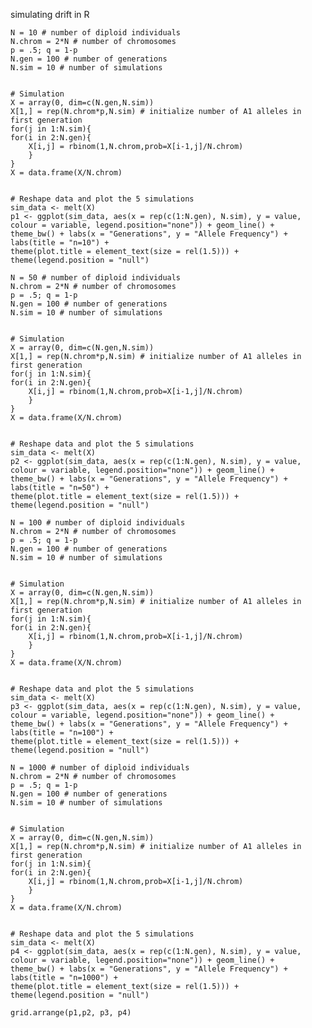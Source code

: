 simulating drift in R
    
    N = 10 # number of diploid individuals
    N.chrom = 2*N # number of chromosomes
    p = .5; q = 1-p
    N.gen = 100 # number of generations
    N.sim = 10 # number of simulations
    
    
    # Simulation
    X = array(0, dim=c(N.gen,N.sim))
    X[1,] = rep(N.chrom*p,N.sim) # initialize number of A1 alleles in first generation
    for(j in 1:N.sim){
    for(i in 2:N.gen){
        X[i,j] = rbinom(1,N.chrom,prob=X[i-1,j]/N.chrom)
        } 
    }
    X = data.frame(X/N.chrom)
    
    
    # Reshape data and plot the 5 simulations
    sim_data <- melt(X)
    p1 <- ggplot(sim_data, aes(x = rep(c(1:N.gen), N.sim), y = value, colour = variable, legend.position="none")) + geom_line() + 
    theme_bw() + labs(x = "Generations", y = "Allele Frequency") +
    labs(title = "n=10") +
    theme(plot.title = element_text(size = rel(1.5))) +
    theme(legend.position = "null")
    
    N = 50 # number of diploid individuals
    N.chrom = 2*N # number of chromosomes
    p = .5; q = 1-p
    N.gen = 100 # number of generations
    N.sim = 10 # number of simulations
    
    
    # Simulation
    X = array(0, dim=c(N.gen,N.sim))
    X[1,] = rep(N.chrom*p,N.sim) # initialize number of A1 alleles in first generation
    for(j in 1:N.sim){
    for(i in 2:N.gen){
        X[i,j] = rbinom(1,N.chrom,prob=X[i-1,j]/N.chrom)
        } 
    }
    X = data.frame(X/N.chrom)
    
    
    # Reshape data and plot the 5 simulations
    sim_data <- melt(X)
    p2 <- ggplot(sim_data, aes(x = rep(c(1:N.gen), N.sim), y = value, colour = variable, legend.position="none")) + geom_line() + 
    theme_bw() + labs(x = "Generations", y = "Allele Frequency") +
    labs(title = "n=50") +
    theme(plot.title = element_text(size = rel(1.5))) +
    theme(legend.position = "null")
    
    N = 100 # number of diploid individuals
    N.chrom = 2*N # number of chromosomes
    p = .5; q = 1-p
    N.gen = 100 # number of generations
    N.sim = 10 # number of simulations
    
    
    # Simulation
    X = array(0, dim=c(N.gen,N.sim))
    X[1,] = rep(N.chrom*p,N.sim) # initialize number of A1 alleles in first generation
    for(j in 1:N.sim){
    for(i in 2:N.gen){
        X[i,j] = rbinom(1,N.chrom,prob=X[i-1,j]/N.chrom)
        } 
    }
    X = data.frame(X/N.chrom)
    
    
    # Reshape data and plot the 5 simulations
    sim_data <- melt(X)
    p3 <- ggplot(sim_data, aes(x = rep(c(1:N.gen), N.sim), y = value, colour = variable, legend.position="none")) + geom_line() + 
    theme_bw() + labs(x = "Generations", y = "Allele Frequency") +
    labs(title = "n=100") +
    theme(plot.title = element_text(size = rel(1.5))) +
    theme(legend.position = "null")
    
    N = 1000 # number of diploid individuals
    N.chrom = 2*N # number of chromosomes
    p = .5; q = 1-p
    N.gen = 100 # number of generations
    N.sim = 10 # number of simulations
    
    
    # Simulation
    X = array(0, dim=c(N.gen,N.sim))
    X[1,] = rep(N.chrom*p,N.sim) # initialize number of A1 alleles in first generation
    for(j in 1:N.sim){
    for(i in 2:N.gen){
        X[i,j] = rbinom(1,N.chrom,prob=X[i-1,j]/N.chrom)
        } 
    }
    X = data.frame(X/N.chrom)
    
    
    # Reshape data and plot the 5 simulations
    sim_data <- melt(X)
    p4 <- ggplot(sim_data, aes(x = rep(c(1:N.gen), N.sim), y = value, colour = variable, legend.position="none")) + geom_line() + 
    theme_bw() + labs(x = "Generations", y = "Allele Frequency") +
    labs(title = "n=1000") +
    theme(plot.title = element_text(size = rel(1.5))) +
    theme(legend.position = "null")
    
    grid.arrange(p1,p2, p3, p4)